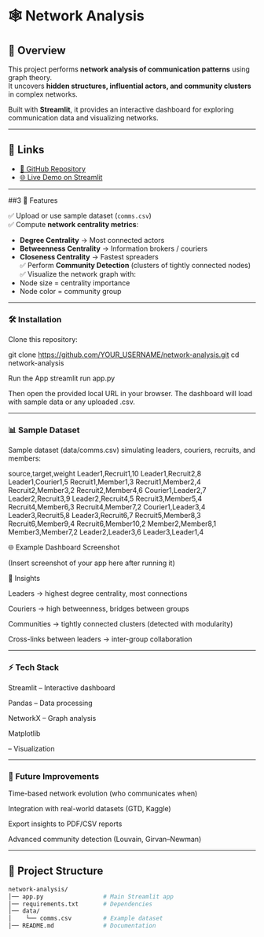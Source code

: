 
# 🕸️ Network Analysis

## 📖 Overview
This project performs **network analysis of communication patterns** using graph theory.  
It uncovers **hidden structures, influential actors, and community clusters** in complex networks.  

Built with **Streamlit**, it provides an interactive dashboard for exploring communication data and visualizing networks.  

---

## 🔗 Links
- [📂 GitHub Repository](https://github.com/YOUR_USERNAME/network-analysis)  
- [🌐 Live Demo on Streamlit](https://network-analysis-mgdfibdiqg9p6uxytyn5tz.streamlit.app/)  

---

##3 🚀 Features

✅ Upload or use sample dataset (`comms.csv`)  
✅ Compute **network centrality metrics**:
- **Degree Centrality** → Most connected actors  
- **Betweenness Centrality** → Information brokers / couriers  
- **Closeness Centrality** → Fastest spreaders  
✅ Perform **Community Detection** (clusters of tightly connected nodes)  
✅ Visualize the network graph with:
- Node size = centrality importance  
- Node color = community group  

---





### 🛠️ Installation

Clone this repository:

git clone https://github.com/YOUR_USERNAME/network-analysis.git
cd network-analysis

Run the App
streamlit run app.py


Then open the provided local URL in your browser.
The dashboard will load with sample data or any uploaded .csv.

---

### 📊 Sample Dataset

Sample dataset (data/comms.csv) simulating leaders, couriers, recruits, and members:

source,target,weight
Leader1,Recruit1,10
Leader1,Recruit2,8
Leader1,Courier1,5
Recruit1,Member1,3
Recruit1,Member2,4
Recruit2,Member3,2
Recruit2,Member4,6
Courier1,Leader2,7
Leader2,Recruit3,9
Leader2,Recruit4,5
Recruit3,Member5,4
Recruit4,Member6,3
Recruit4,Member7,2
Courier1,Leader3,4
Leader3,Recruit5,8
Leader3,Recruit6,7
Recruit5,Member8,3
Recruit6,Member9,4
Recruit6,Member10,2
Member2,Member8,1
Member3,Member7,2
Leader2,Leader3,6
Leader3,Leader1,4

🌐 Example Dashboard Screenshot

(Insert screenshot of your app here after running it)

📌 Insights

Leaders → highest degree centrality, most connections

Couriers → high betweenness, bridges between groups

Communities → tightly connected clusters (detected with modularity)

Cross-links between leaders → inter-group collaboration

---

### ⚡ Tech Stack

Streamlit
 – Interactive dashboard

Pandas
 – Data processing

NetworkX
 – Graph analysis

Matplotlib

 – Visualization

---

### 📌 Future Improvements

Time-based network evolution (who communicates when)

Integration with real-world datasets (GTD, Kaggle)

Export insights to PDF/CSV reports

Advanced community detection (Louvain, Girvan–Newman)

---

## 📂 Project Structure
```bash
network-analysis/
│── app.py                 # Main Streamlit app
│── requirements.txt       # Dependencies
│── data/
│    └── comms.csv         # Example dataset
│── README.md              # Documentation
